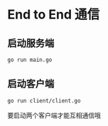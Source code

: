 # End to End 通信

## 启动服务端

```bash
go run main.go
```

## 启动客户端

```bash
go run client/client.go
```

要启动两个客户端才能互相通信哦